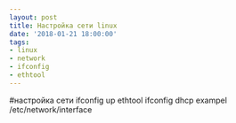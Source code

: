 ```yaml
---
layout: post
title: Настройка сети linux
date: '2018-01-21 18:00:00'
tags:
- linux
- network
- ifconfig
- ethtool
---
```



#настройка сети
ifconfig up
ethtool <iface>
ifconfig <iface> dhcp
exampel /etc/network/interface